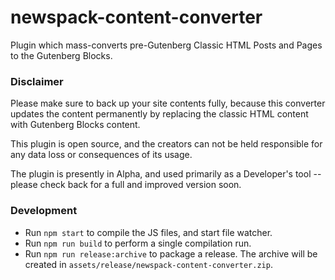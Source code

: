 # newspack-content-converter
Plugin which mass-converts pre-Gutenberg Classic HTML Posts and Pages to the Gutenberg Blocks.

### Disclaimer

Please make sure to back up your site contents fully, because this converter updates the content permanently by replacing the classic HTML content with Gutenberg Blocks content.

This plugin is open source, and the creators can not be held responsible for any data loss or consequences of its usage.

The plugin is presently in Alpha, and used primarily as a Developer's tool -- please check back for a full and improved version soon.

### Development

- Run `npm start` to compile the JS files, and start file watcher.
- Run `npm run build` to perform a single compilation run.
- Run `npm run release:archive` to package a release. The archive will be created in `assets/release/newspack-content-converter.zip`.
